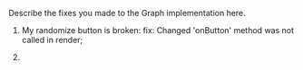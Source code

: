 Describe the fixes you made to the Graph implementation here.

1. My randomize button is broken:
fix: Changed 'onButton' method was not called in render;

2. 